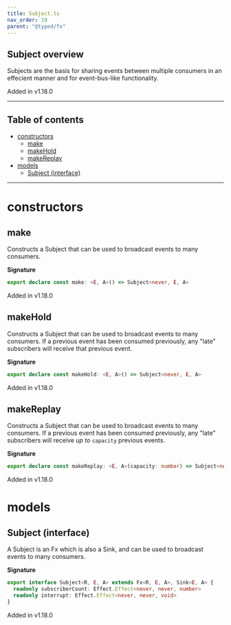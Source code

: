 ```yaml
---
title: Subject.ts
nav_order: 19
parent: "@typed/fx"
---
```


## Subject overview

Subjects are the basis for sharing events between multiple consumers in an effecient manner
and for event-bus-like functionality.

Added in v1.18.0

---

<h2 class="text-delta">Table of contents</h2>

- [constructors](#constructors)
  - [make](#make)
  - [makeHold](#makehold)
  - [makeReplay](#makereplay)
- [models](#models)
  - [Subject (interface)](#subject-interface)

---

# constructors

## make

Constructs a Subject that can be used to broadcast events to many consumers.

**Signature**

```ts
export declare const make: <E, A>() => Subject<never, E, A>
```

Added in v1.18.0

## makeHold

Constructs a Subject that can be used to broadcast events to many consumers.
If a previous event has been consumed previously, any "late" subscribers will
receive that previous event.

**Signature**

```ts
export declare const makeHold: <E, A>() => Subject<never, E, A>
```

Added in v1.18.0

## makeReplay

Constructs a Subject that can be used to broadcast events to many consumers.
If a previous event has been consumed previously, any "late" subscribers will
receive _up to_ `capacity` previous events.

**Signature**

```ts
export declare const makeReplay: <E, A>(capacity: number) => Subject<never, E, A>
```

Added in v1.18.0

# models

## Subject (interface)

A Subject is an Fx which is also a Sink, and can be used to
broadcast events to many consumers.

**Signature**

```ts
export interface Subject<R, E, A> extends Fx<R, E, A>, Sink<E, A> {
  readonly subscriberCount: Effect.Effect<never, never, number>
  readonly interrupt: Effect.Effect<never, never, void>
}
```

Added in v1.18.0
